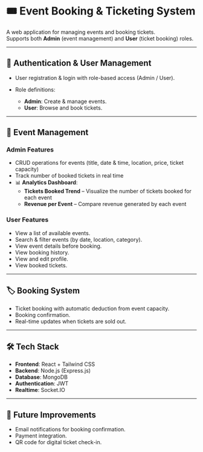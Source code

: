 # 🎟️ Event Booking & Ticketing System 

A web application for managing events and booking tickets.  
Supports both **Admin** (event management) and **User** (ticket booking) roles.

---

## 🔑 Authentication & User Management
- User registration & login with role-based access (Admin / User). 
  
- Role definitions:
  - **Admin**: Create & manage events. 
  - **User**: Browse and book tickets.

---

## 🎤 Event Management
### Admin Features
- CRUD operations for events (title, date & time, location, price, ticket capacity)
- Track number of booked tickets in real time
- 📊 **Analytics Dashboard**:
  - **Tickets Booked Trend** – Visualize the number of tickets booked for each event 
  - **Revenue per Event** – Compare revenue generated by each event 

### User Features
- View a list of available events. 
- Search & filter events (by date, location, category). 
- View event details before booking. 
- View booking history.
- View and edit profile. 
- View booked tickets.
---

## 🏷️ Booking System
- Ticket booking with automatic deduction from event capacity. 
- Booking confirmation.  
- Real-time updates when tickets are sold out. 

---

## 🛠 Tech Stack
- **Frontend**: React + Tailwind CSS  
- **Backend**: Node.js (Express.js)  
- **Database**: MongoDB
- **Authentication**: JWT  
- **Realtime**: Socket.IO 

---

## 🔮 Future Improvements
- Email notifications for booking confirmation.
- Payment integration.
- QR code for digital ticket check-in.
